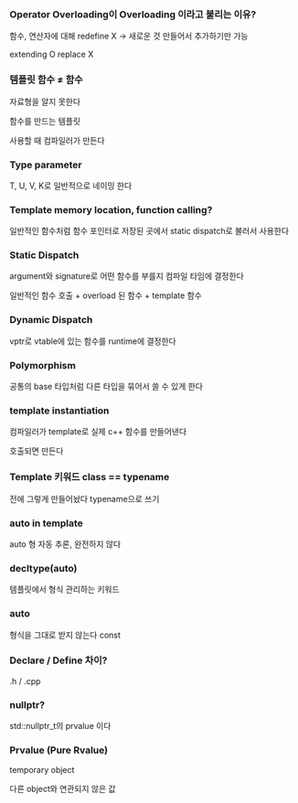 ### Operator Overloading이 Overloading 이라고 불리는 이유?

함수, 연산자에 대해 redefine X → 새로운 것 만들어서 추가하기만 가능

extending O replace X

### 템플릿 함수 ≠ 함수

자료형을 알지 못한다

함수를 만드는 템플릿

사용할 때 컴파일러가 만든다 

### Type parameter

T, U, V, K로 일반적으로 네이밍 한다 

### Template memory location, function calling?

일반적인 함수처럼 함수 포인터로 저장된 곳에서 static dispatch로  불러서 사용한다 

### Static Dispatch

argument와 signature로 어떤 함수를 부를지 컴파일 타임에 결정한다 

일반적인 함수 호출 + overload 된 함수 + template 함수

### Dynamic Dispatch

vptr로 vtable에 있는 함수를 runtime에 결정한다 

### Polymorphism

공통의 base 타입처럼 다른 타입을 묶어서 쓸 수 있게 한다 

### template instantiation

컴파일러가 template로 실제 c++ 함수를 만들어낸다 

호출되면 만든다 

### Template 키워드 class == typename

전에 그렇게 만들어놨다 typename으로 쓰기 

### auto in template

auto 형 자동 추론, 완전하지 않다

### decltype(auto)

템플릿에서 형식 관리하는 키워드 

### auto

형식을 그대로 받지 않는다 const

### Declare / Define 차이?

.h / .cpp

### nullptr?

std::nullptr_t의 prvalue 이다

### Prvalue (Pure Rvalue)

temporary object

다른 object와 연관되지 않은 값
